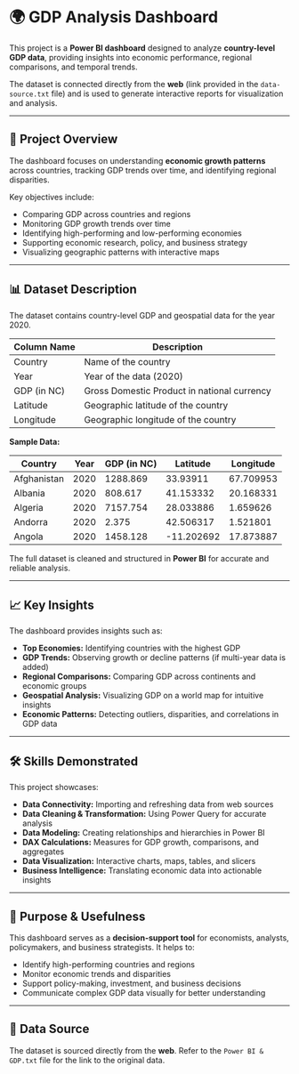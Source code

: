 # 🌍 GDP Analysis Dashboard  

This project is a **Power BI dashboard** designed to analyze **country-level GDP data**, providing insights into economic performance, regional comparisons, and temporal trends.  

The dataset is connected directly from the **web** (link provided in the `data-source.txt` file) and is used to generate interactive reports for visualization and analysis.  

---

## 🔎 Project Overview  
The dashboard focuses on understanding **economic growth patterns** across countries, tracking GDP trends over time, and identifying regional disparities.  

Key objectives include:  
- Comparing GDP across countries and regions  
- Monitoring GDP growth trends over time  
- Identifying high-performing and low-performing economies  
- Supporting economic research, policy, and business strategy  
- Visualizing geographic patterns with interactive maps  

---

## 📊 Dataset Description  
The dataset contains country-level GDP and geospatial data for the year 2020.  

| Column Name   | Description |
|---------------|-------------|
| Country       | Name of the country |
| Year          | Year of the data (2020) |
| GDP (in NC)   | Gross Domestic Product in national currency |
| Latitude      | Geographic latitude of the country |
| Longitude     | Geographic longitude of the country |

**Sample Data:**  

| Country          | Year | GDP (in NC) | Latitude   | Longitude   |
|-----------------|------|-------------|------------|------------|
| Afghanistan     | 2020 | 1288.869    | 33.93911   | 67.709953  |
| Albania         | 2020 | 808.617     | 41.153332  | 20.168331  |
| Algeria         | 2020 | 7157.754    | 28.033886  | 1.659626   |
| Andorra         | 2020 | 2.375       | 42.506317  | 1.521801   |
| Angola          | 2020 | 1458.128    | -11.202692 | 17.873887  |

The full dataset is cleaned and structured in **Power BI** for accurate and reliable analysis.  

---

## 📈 Key Insights  
The dashboard provides insights such as:  
- **Top Economies:** Identifying countries with the highest GDP  
- **GDP Trends:** Observing growth or decline patterns (if multi-year data is added)  
- **Regional Comparisons:** Comparing GDP across continents and economic groups  
- **Geospatial Analysis:** Visualizing GDP on a world map for intuitive insights  
- **Economic Patterns:** Detecting outliers, disparities, and correlations in GDP data  

---

## 🛠️ Skills Demonstrated  
This project showcases:  
- **Data Connectivity:** Importing and refreshing data from web sources  
- **Data Cleaning & Transformation:** Using Power Query for accurate analysis  
- **Data Modeling:** Creating relationships and hierarchies in Power BI  
- **DAX Calculations:** Measures for GDP growth, comparisons, and aggregates  
- **Data Visualization:** Interactive charts, maps, tables, and slicers  
- **Business Intelligence:** Translating economic data into actionable insights  

---

## 🎯 Purpose & Usefulness  
This dashboard serves as a **decision-support tool** for economists, analysts, policymakers, and business strategists. It helps to:  
- Identify high-performing countries and regions  
- Monitor economic trends and disparities  
- Support policy-making, investment, and business decisions  
- Communicate complex GDP data visually for better understanding  

---

## 🔗 Data Source  
The dataset is sourced directly from the **web**. Refer to the `Power BI & GDP.txt` file for the link to the original data.
